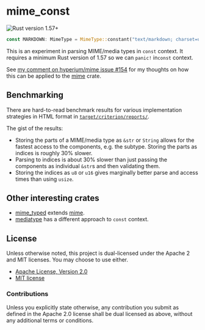 # mime_const

![Rust version 1.57+](https://img.shields.io/badge/Rust%20version-1.57%2B-success)

```rust
const MARKDOWN: MimeType = MimeType::constant("text/markdown; charset=utf-8");
```

This is an experiment in parsing MIME/media types in `const` context. It
requires a minimum Rust version of 1.57 so we can `panic!` in`const` context.

See [my comment on hyperium/mime issue #154][comment] for my thoughts on how
this can be applied to the [mime] crate.

## Benchmarking

There are hard-to-read benchmark results for various implementation strategies
in HTML format in [`target/criterion/reports/`](target/criterion/reports/).

The gist of the results:

* Storing the parts of a MIME/media type as `&str` or `String` allows for the
  fastest access to the components, e.g. the subtype. Storing the parts as
  indices is roughly 30% slower.
* Parsing to indices is about 30% slower than just passing the components as
  individual `&str`s and then validating them.
* Storing the indices as `u8` or `u16` gives marginally better parse and access
  times than using `usize`.

## Other interesting crates

  * [mime_typed](https://crates.io/crates/mime_typed) extends [mime].
  * [mediatype](https://crates.io/crates/mediatype/) has a different approach to
    `const` context.

## License

Unless otherwise noted, this project is dual-licensed under the Apache 2 and MIT
licenses. You may choose to use either.

  * [Apache License, Version 2.0](LICENSE-APACHE)
  * [MIT license](LICENSE-MIT)

### Contributions

Unless you explicitly state otherwise, any contribution you submit as defined
in the Apache 2.0 license shall be dual licensed as above, without any
additional terms or conditions.

[comment]: https://github.com/hyperium/mime/issues/154#issuecomment-3285927661
[mime]: https://crates.io/crates/mime
